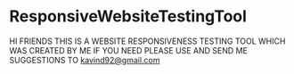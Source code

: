 # ResponsiveWebsiteTestingTool
HI FRIENDS
THIS IS A WEBSITE RESPONSIVENESS TESTING TOOL WHICH WAS CREATED BY ME
IF YOU NEED PLEASE USE AND SEND ME SUGGESTIONS TO kavind92@gmail.com
